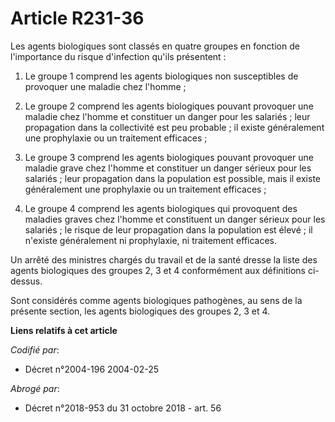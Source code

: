 # Article R231-36

Les agents biologiques sont classés en quatre groupes en fonction de l'importance du risque d'infection qu'ils présentent :

1. Le groupe 1 comprend les agents biologiques non susceptibles de provoquer une maladie chez l'homme ;

2. Le groupe 2 comprend les agents biologiques pouvant provoquer une maladie chez l'homme et constituer un danger pour les
salariés ; leur propagation dans la collectivité est peu probable ; il existe généralement une prophylaxie ou un traitement
efficaces ;

3. Le groupe 3 comprend les agents biologiques pouvant provoquer une maladie grave chez l'homme et constituer un danger
sérieux pour les salariés ; leur propagation dans la population est possible, mais il existe généralement une prophylaxie ou
un traitement efficaces ;

4. Le groupe 4 comprend les agents biologiques qui provoquent des maladies graves chez l'homme et constituent un danger
sérieux pour les salariés ; le risque de leur propagation dans la population est élevé ; il n'existe généralement ni
prophylaxie, ni traitement efficaces.

Un arrêté des ministres chargés du travail et de la santé dresse la liste des agents biologiques des groupes 2, 3 et 4
conformément aux définitions ci-dessus.

Sont considérés comme agents biologiques pathogènes, au sens de la présente section, les agents biologiques des groupes 2, 3
et 4.

**Liens relatifs à cet article**

_Codifié par_:

  - Décret n°2004-196 2004-02-25

_Abrogé par_:

  - Décret n°2018-953 du 31 octobre 2018 - art. 56
